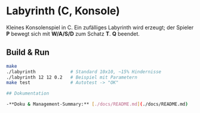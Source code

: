 # Labyrinth (C, Konsole)

Kleines Konsolenspiel in C. Ein zufälliges Labyrinth wird erzeugt; der Spieler **P** bewegt sich mit **W/A/S/D** zum Schatz **T**. **Q** beendet.

## Build & Run
```bash
make
./labyrinth             # Standard 10x10, ~15% Hindernisse
./labyrinth 12 12 0.2   # Beispiel mit Parametern
make test               # Autotest -> "OK"

## Dokumentation

-**Doku & Management-Summary:** [./docs/README.md](./docs/README.md)

